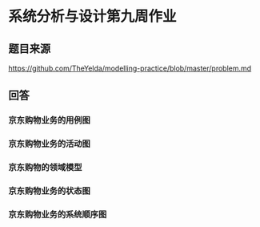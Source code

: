 # 系统分析与设计第九周作业

## 题目来源

https://github.com/TheYelda/modelling-practice/blob/master/problem.md

## 回答

### 京东购物业务的用例图

### 京东购物业务的活动图

### 京东购物的领域模型

### 京东购物业务的状态图

### 京东购物业务的系统顺序图